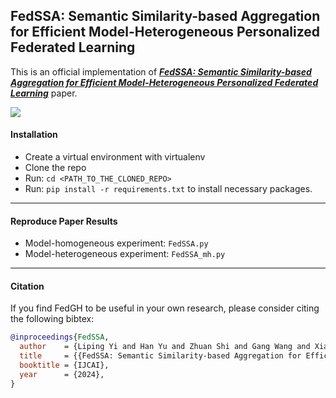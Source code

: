 ## FedSSA: Semantic Similarity-based Aggregation for Efficient Model-Heterogeneous Personalized Federated Learning
This is an official implementation of ***[FedSSA: Semantic Similarity-based Aggregation for Efficient Model-Heterogeneous Personalized Federated Learning](https://arxiv.org/abs/2312.09006)*** paper.

![](FedSSA_framework.png)

#### Installation
- Create a virtual environment with virtualenv
- Clone the repo
- Run: ```cd <PATH_TO_THE_CLONED_REPO>```
- Run: ```pip install -r requirements.txt``` to install necessary packages.

---------

#### Reproduce Paper Results
- Model-homogeneous experiment: ```FedSSA.py ```
- Model-heterogeneous experiment: ```FedSSA_mh.py ```
---------



#### Citation

If you find FedGH to be useful in your own research, please consider citing the following bibtex:

```bib
@inproceedings{FedSSA,
  author    = {Liping Yi and Han Yu and Zhuan Shi and Gang Wang and Xiaoguang Liu and Lizhen Cui and Xiaoxiao Li},
  title     = {{FedSSA: Semantic Similarity-based Aggregation for Efficient Model-Heterogeneous Personalized Federated Learning}},
  booktitle = {IJCAI},
  year      = {2024},
}
```
